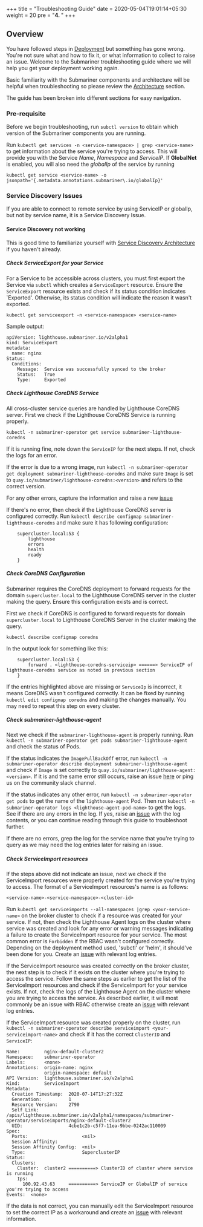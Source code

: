 +++
title = "Troubleshooting Guide"
date = 2020-05-04T19:01:14+05:30
weight = 20
pre = "<b>4. </b>"
+++

## Overview

You have followed steps in [Deployment](../deployment) but something has gone wrong. You're not sure what and how to fix it, or what information to collect to raise an issue. Welcome to the Submariner troubleshooting guide where we will help you get your deployment working again.

Basic familiarity with the Submariner components and architecture will be helpful when troubleshooting so please review the [Architecture](../architecture) section.

The guide has been broken into different sections for easy navigation.

### Pre-requisite
Before we begin troubleshooting, run `subctl version` to obtain which version of the Submariner components you are running.

Run `kubectl get services -n <service-namespace> | grep <service-name>` to get information about the service you're trying to access. This will provide you with the Service *Name*, *Namespace* and *ServiceIP*. If **GlobalNet** is enabled, you will also need the *globalIp* of the service by running

```kubectl get service <service-name> -o jsonpath='{.metadata.annotations.submariner\.io/globalIp}'```

<!---
### Deployment Issues
This section will contain information about common deployment issues you can run into.

#### TBD

### Connectivity Issues
Submariner deployment completed successfully but Services/Pods on one cluster are unable to connect to Services on another cluster. This can be due to multiple factors outlined in the following sections.

#### IPSec tunnel not created between clusters
TBD

#### IPSEc tunnel is not up between clusters
TBD

#### None of pods/services able to connect to remote service
TBD
##### Without GlobalNet
TBD
##### With GlobalNet
TBD

#### Pods on non-gateway nodes not able to connect to remote service
TBD
##### Without GlobalNet
TBD
##### With GlobalNet
TBD

-->

### Service Discovery Issues
If you are able to connect to remote service by using ServiceIP or globalIp, but not by service name, it is a Service Discovery Issue.

#### Service Discovery not working
This is good time to familiarize yourself with [Service Discovery Architecture](../architecture/service-discovery/) if you haven't already.

##### Check ServiceExport for your Service
For a Service to be accessible across clusters, you must first export the Service via `subctl` which creates a `ServiceExport` resource. Ensure the `ServiceExport` resource exists and check if its status condition indicates `Exported'. Otherwise, its status condition will indicate the reason it wasn't exported.

```kubectl get serviceexport -n <service-namespace> <service-name>```

Sample output:

```
apiVersion: lighthouse.submariner.io/v2alpha1
kind: ServiceExport
metadata:
  name: nginx
Status:
  Conditions:
    Message:  Service was successfully synced to the broker
    Status:   True
    Type:     Exported
```

##### Check Lighthouse CoreDNS Service
All cross-cluster service queries are handled by Lighthouse CoreDNS server. First we check if the Lighthouse CoreDNS Service is running properly.

```kubectl -n submariner-operator get service submariner-lighthouse-coredns```

If it is running fine, note down the `ServiceIP` for the next steps. If not, check the logs for an error.

If the error is due to a wrong image, run ```kubectl -n submariner-operator get deployment submariner-lighthouse-coredns``` and make sure `Image` is set to `quay.io/submariner/lighthouse-coredns:<version>` and refers to the correct version.

For any other errors, capture the information and raise a new [issue](https://github.com/submariner-io/lighthouse/issues)

If there's no error, then check if the Lighthouse CoreDNS server is configured correctly. Run ```kubectl describe configmap submariner-lighthouse-coredns``` and make sure it has following configuration:

```
    supercluster.local:53 {
        lighthouse
        errors
        health
        ready
    }
```

##### Check CoreDNS Configuration
Submariner requires the CoreDNS deployment to forward requests for the domain `supercluster.local` to the Lighthouse CoreDNS server in the cluster making the query. Ensure this configuration exists and is correct.

First we check if CoreDNS is configured to forward requests for domain `supercluster.local` to Lighthouse CoreDNS Server in the cluster making the query.

```kubectl describe configmap coredns```

In the output look for something like this:

```
    supercluster.local:53 {
        forward . <lighthouse-coredns-serviceip> ======> ServiceIP of lighthouse-coredns service as noted in previous section
    }
```

If the entries highlighted above are missing or `ServiceIp` is incorrect, it means CoreDNS wasn't configured correctly. It can be fixed by running `kubectl edit configmap coredns` and making the changes manually. You may need to repeat this step on every cluster.

##### Check submariner-lighthouse-agent
Next we check if the `submariner-lighthouse-agent` is properly running. Run `kubectl -n submariner-operator get pods submariner-lighthouse-agent` and check the status of Pods.

If the status indicates the `ImagePullBackOff` error, run `kubectl -n submariner-operator describe deployment submariner-lighthouse-agent` and check if `Image` is set correctly to `quay.io/submariner/lighthouse-agent:<version>`. If it is and the same error still occurs, raise an issue [here](https://github.com/submariner-io/lighthouse/issues) or ping us on the community slack channel.

If the status indicates any other error, run `kubectl -n submariner-operator get pods` to get the name of the `lighthouse-agent` Pod. Then run `kubectl -n submariner-operator logs <lighthouse-agent-pod-name>` to get the logs. See if there are any errors in the log. If yes, raise an [issue](https://github.com/submariner-io/lighthouse/issues) with the log contents, or you can continue reading through this guide to troubleshoot further.

If there are no errors, grep the log for the service name that you're trying to query as we may need the log entries later for raising an issue.

##### Check ServiceImport resources
If the steps above did not indicate an issue, next we check if the ServiceImport resources were properly created for the service you're trying to access. The format of a ServiceImport resources's name is as follows:

`<service-name>-<service-namespace>-<cluster-id>`

Run `kubectl get serviceimports --all-namespaces |grep <your-service-name>` on the broker cluster to check if a resource was created for your service. If not, then check the Lighthouse Agent logs on the cluster where service was created and look for any error or warning messages indicating a failure to create the ServiceImport resource for your service. The most common error is `Forbidden` if the RBAC wasn't configured correctly. Depending on the deployment method used, 'subctl' or 'helm', it should've been done for you. Create an [issue](https://github.com/submariner-io/lighthouse/issues) with relevant log entries.

If the ServiceImport resource was created correctly on the broker cluster, the next step is to check if it exists on the cluster where you're trying to access the service. Follow the same steps as earlier to get the list of the ServiceImport resources and check if the ServiceImport for your service exists. If not, check the logs of the Lighthouse Agent on the cluster where you are trying to access the service. As described earlier, it will most commonly be an issue with RBAC otherwise create an [issue](https://github.com/submariner-io/lighthouse/issues) with relevant log entries.

If the ServiceImport resource was created properly on the cluster, run `kubectl -n submariner-operator describe serviceimport <your-serviceimport-name>` and check if it has the correct `ClusterID` and `ServiceIP`:

```
Name:         nginx-default-cluster2
Namespace:    submariner-operator
Labels:       <none>
Annotations:  origin-name: nginx
              origin-namespace: default
API Version:  lighthouse.submariner.io/v2alpha1
Kind:         ServiceImport
Metadata:
  Creation Timestamp:  2020-07-14T17:27:32Z
  Generation:          1
  Resource Version:    2790
  Self Link:           /apis/lighthouse.submariner.io/v2alpha1/namespaces/submariner-operator/serviceimports/nginx-default-cluster2
  UID:                 4cbe1c2b-c5f7-11ea-9bbe-0242ac110009
Spec:
  Ports:                    <nil>
  Session Affinity:
  Session Affinity Config:  <nil>
  Type:                     SuperclusterIP
Status:
  Clusters:
    Cluster:  cluster2 ==========> ClusterID of cluster where service is running
    Ips:
      100.92.43.63     ==========> ServiceIP or GlobalIP of service you're trying to access
Events:  <none>
```

If the data is not correct, you can manually edit the ServiceImport resource to set the correct IP as a workaround and create an [issue](https://github.com/submariner-io/lighthouse/issues) with relevant information.
